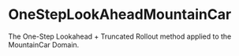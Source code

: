 # OneStepLookAheadMountainCar
The One-Step Lookahead + Truncated Rollout method applied to the MountainCar Domain.
